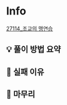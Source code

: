 # Info
[27114_조교의 맹연습](https://www.acmicpc.net/problem/27114)

## 💡 풀이 방법 요약

## 👀 실패 이유

## 🙂 마무리

